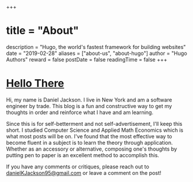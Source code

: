 +++
# title = "About"
description = "Hugo, the world's fastest framework for building websites"
date = "2019-02-28"
aliases = ["about-us", "about-hugo"]
author = "Hugo Authors"
reward = false
postDate = false
readingTime = false
+++
# [Hello There](https://www.youtube.com/watch?v=eaEMSKzqGAg)

Hi, my name is Daniel Jackson. I live in New York and am a software engineer by trade. This blog is a fun and constructive way to get my thoughts in order and reinforce what I have and am learning.

Since this is for self-betterment and not self-advertisement, I'll keep this short. I studied Computer Science and Applied Math Economics which is what most posts will be on. I've found that the most effective way to become fluent in a subject is to learn the theory through application. Whether as an accessory or alternative, composing one's thoughts by putting pen to paper is an excellent method to accomplish this.

If you have any comments or critiques, please reach out to <danielKJackson95@gmail.com> or leave a comment on the post!
